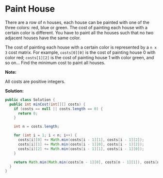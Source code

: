 # Paint House

There are a row of n houses, each house can be painted with one of the three colors: red, blue or green. The cost of painting each house with a certain color is different. You have to paint all the houses such that no two adjacent houses have the same color.

The cost of painting each house with a certain color is represented by a `n x 3` cost matrix. For example, `costs[0][0]` is the cost of painting house 0 with color red; `costs[1][2]` is the cost of painting house 1 with color green, and so on... Find the minimum cost to paint all houses.

**Note:**

All costs are positive integers.

**Solution:**
```java
public class Solution {
  public int minCost(int[][] costs) {
    if (costs == null || costs.length == 0) {
      return 0;
    }

    int n = costs.length;

    for (int i = 1; i < n; i++) {
      costs[i][0] += Math.min(costs[i - 1][1], costs[i - 1][2]);
      costs[i][1] += Math.min(costs[i - 1][0], costs[i - 1][2]);
      costs[i][2] += Math.min(costs[i - 1][1], costs[i - 1][0]);
    }

    return Math.min(Math.min(costs[n - 1][0], costs[n - 1][1]), costs[n - 1][2]);
  }
}
```